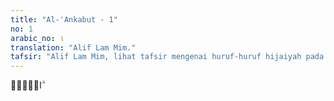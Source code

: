 ```yaml
---
title: "Al-'Ankabut - 1"
no: 1
arabic_no: ١
translation: "Alif Lam Mim."
tafsir: "Alif Lam Mim, lihat tafsir mengenai huruf-huruf hijaiyah pada awal Surah al-Baqarah"
---
```


الۤمّۤ ۗ 
